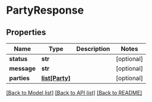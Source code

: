 # PartyResponse

## Properties
Name | Type | Description | Notes
------------ | ------------- | ------------- | -------------
**status** | **str** |  | [optional] 
**message** | **str** |  | [optional] 
**parties** | [**list[Party]**](Party.md) |  | [optional] 

[[Back to Model list]](../README.md#documentation-for-models) [[Back to API list]](../README.md#documentation-for-api-endpoints) [[Back to README]](../README.md)

